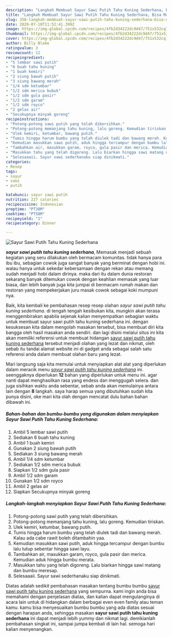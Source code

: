 ```yaml
---
description: "Langkah Membuat Sayur Sawi Putih Tahu Kuning Sederhana, Bisa Manjain Lidah"
title: "Langkah Membuat Sayur Sawi Putih Tahu Kuning Sederhana, Bisa Manjain Lidah"
slug: 350-langkah-membuat-sayur-sawi-putih-tahu-kuning-sederhana-bisa-manjain-lidah
date: 2020-07-10T11:52:41.399Z
image: https://img-global.cpcdn.com/recipes/4fb2d34222dc9d47/751x532cq70/sayur-sawi-putih-tahu-kuning-sederhana-foto-resep-utama.jpg
thumbnail: https://img-global.cpcdn.com/recipes/4fb2d34222dc9d47/751x532cq70/sayur-sawi-putih-tahu-kuning-sederhana-foto-resep-utama.jpg
cover: https://img-global.cpcdn.com/recipes/4fb2d34222dc9d47/751x532cq70/sayur-sawi-putih-tahu-kuning-sederhana-foto-resep-utama.jpg
author: Billy Blake
ratingvalue: 3
reviewcount: 12
recipeingredient:
- "5 lembar sawi putih"
- "6 buah tahu kuning"
- "1 buah kemiri"
- "2 siung bawah putih"
- "3 siung bawang merah"
- "1/4 sdm ketumbar"
- "1/2 sdm merica bubuk"
- "1/2 sdm gula pasir"
- "1/2 sdm garam"
- "1/2 sdm royco"
- "2 gelas air"
- "Secukupnya minyak goreng"
recipeinstructions:
- "Potong-potong sawi putih yang telah dibersihkan."
- "Potong-potong memanjang tahu kuning, lalu goreng. Kemudian tiriskan."
- "Ulek kemiri, ketumbar, bawang putih."
- "Tumis hingga harum bumbu yang telah diulek tadi dan bawang merah. Kalau ada cabe rawit boleh ditambahin yaa."
- "Kemudian masukkan sawi putih, aduk hingga tercampur dengan bumbu lalu tutup sebentar hingga sawi layu."
- "Tambahkan air, masukkan garam, royco, gula pasir dan merica. Kemudian aduk hingga bumbu merata."
- "Masukkan tahu yang telah digoreng. Lalu biarkan hingga sawi matang dan bumbu meresap."
- "Selesaaaii. Sayur sawi sederhanaku siap dinikmati."
categories:
- Resep
tags:
- sayur
- sawi
- putih

katakunci: sayur sawi putih 
nutrition: 227 calories
recipecuisine: Indonesian
preptime: "PT38M"
cooktime: "PT58M"
recipeyield: "1"
recipecategory: Dinner

---
```



![Sayur Sawi Putih Tahu Kuning Sederhana](https://img-global.cpcdn.com/recipes/4fb2d34222dc9d47/751x532cq70/sayur-sawi-putih-tahu-kuning-sederhana-foto-resep-utama.jpg)

<b><i>sayur sawi putih tahu kuning sederhana</i></b>, Memasak menjadi sebuah kegiatan yang seru dilakukan oleh bermacam komunitas. tidak hanya para ibu ibu, sebagian cowok juga sangat banyak yang berminat dengan hobi ini. walau hanya untuk sekedar kebersamaan dengan rekan atau memang sudah menjadi hobi dalam dirinya. maka dari itu dalam dunia restoran sekarang banyak ditemukan cowok dengan keahlian memasak yang luar biasa, dan lebih banyak juga kita jumpai di bermacam rumah makan dan restoran yang mempekerjakan juru masak cowok sebagai koki mumpuni nya.



Baik, kita kembali ke pembahasan resep resep olahan <i>sayur sawi putih tahu kuning sederhana</i>. di tengah tengah kesibukan kita, mungkin akan terasa menggembirakan apabila sejenak kalian menyempatkan sebagian waktu untuk membuat sayur sawi putih tahu kuning sederhana ini. dengan kesuksesan kita dalam mengolah masakan tersebut, bisa membuat diri kita bangga oleh hasil masakan anda sendiri. dan lagi disini melalui situs ini kita akan memiliki referensi untuk membuat hidangan <u>sayur sawi putih tahu kuning sederhana</u> tersebut menjadi olahan yang lezat dan nikmat, oleh sebab itu tandai alamat website ini di gadget anda sebagai salah satu referensi anda dalam membuat olahan baru yang lezat.


Mari langsung saja kita memulai untuk menyiapkan alat alat yang diperlukan dalam meracik menu <u><i>sayur sawi putih tahu kuning sederhana</i></u> ini. seenggaknya diperlukan <b>12</b> bahan yang diperlukan untuk menu ini. agar nanti dapat menghasilkan rasa yang endess dan menggugah selera. dan juga sisihkan waktu anda sebentar, sebab anda akan memulainya antara lain dengan <b>8</b> langkah. saya harap semua yang dibutuhkan sudah kita punya disini, oke mari kita olah dengan mencatat dulu bahan bahan dibawah ini.

<!--inarticleads1-->

##### Bahan-bahan dan bumbu-bumbu yang digunakan dalam menyiapkan Sayur Sawi Putih Tahu Kuning Sederhana:

1. Ambil 5 lembar sawi putih
1. Sediakan 6 buah tahu kuning
1. Ambil 1 buah kemiri
1. Gunakan 2 siung bawah putih
1. Sediakan 3 siung bawang merah
1. Ambil 1/4 sdm ketumbar
1. Sediakan 1/2 sdm merica bubuk
1. Siapkan 1/2 sdm gula pasir
1. Ambil 1/2 sdm garam
1. Gunakan 1/2 sdm royco
1. Ambil 2 gelas air
1. Siapkan Secukupnya minyak goreng




<!--inarticleads2-->

##### Langkah-langkah menyiapkan Sayur Sawi Putih Tahu Kuning Sederhana:

1. Potong-potong sawi putih yang telah dibersihkan.
1. Potong-potong memanjang tahu kuning, lalu goreng. Kemudian tiriskan.
1. Ulek kemiri, ketumbar, bawang putih.
1. Tumis hingga harum bumbu yang telah diulek tadi dan bawang merah. Kalau ada cabe rawit boleh ditambahin yaa.
1. Kemudian masukkan sawi putih, aduk hingga tercampur dengan bumbu lalu tutup sebentar hingga sawi layu.
1. Tambahkan air, masukkan garam, royco, gula pasir dan merica. Kemudian aduk hingga bumbu merata.
1. Masukkan tahu yang telah digoreng. Lalu biarkan hingga sawi matang dan bumbu meresap.
1. Selesaaaii. Sayur sawi sederhanaku siap dinikmati.




Diatas adalah sedikit pembahasan masakan tentang bumbu bumbu <u>sayur sawi putih tahu kuning sederhana</u> yang sempurna. kami ingin anda bisa memahami dengan penjelasan diatas, dan kalian dapat mengulanginya di acara lain untuk di hidangkan dalam berbagai even even family atau teman kamu. kamu bisa menyesuaikan bumbu bumbu yang ada diatas sesuai dengan harapan anda, sehingga masakan <b>sayur sawi putih tahu kuning sederhana</b> ini dapat menjadi lebih yummy dan nikmat lagi. demikianlah pembahasan singkat ini, sampai jumpa kembali di lain hal. semoga hari kalian menyenangkan.
